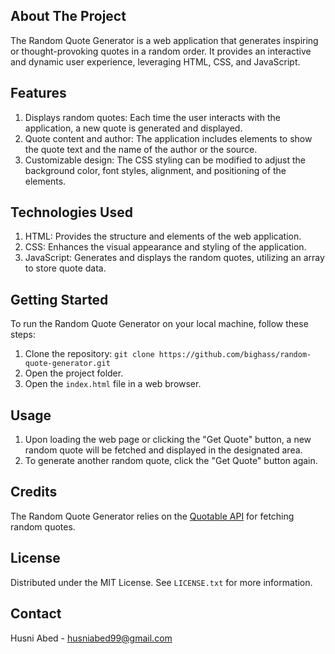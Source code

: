 <!-- ABOUT THE PROJECT -->
## About The Project

The Random Quote Generator is a web application that generates inspiring or thought-provoking quotes in a random order.
It provides an interactive and dynamic user experience, leveraging HTML, CSS, and JavaScript.

## Features

1. Displays random quotes: Each time the user interacts with the application, a new quote is generated and displayed.
2. Quote content and author: The application includes elements to show the quote text and the name of the author or the source.
3. Customizable design: The CSS styling can be modified to adjust the background color, font styles, alignment, and positioning of the elements.

## Technologies Used

1. HTML: Provides the structure and elements of the web application.
2. CSS: Enhances the visual appearance and styling of the application.
3. JavaScript: Generates and displays the random quotes, utilizing an array to store quote data.

## Getting Started

To run the Random Quote Generator on your local machine, follow these steps:
1. Clone the repository: `git clone https://github.com/bighass/random-quote-generator.git`
2. Open the project folder.
3. Open the `index.html` file in a web browser.

## Usage

1. Upon loading the web page or clicking the "Get Quote" button, a new random quote will be fetched and displayed in the designated area.
2. To generate another random quote, click the "Get Quote" button again.

## Credits
The Random Quote Generator relies on the [Quotable API](https://github.com/lukePeavey/quotable) for fetching random quotes.

<!-- LICENSE -->
## License

Distributed under the MIT License. See `LICENSE.txt` for more information.

<!-- CONTACT -->
## Contact

Husni Abed - husniabed99@gmail.com
